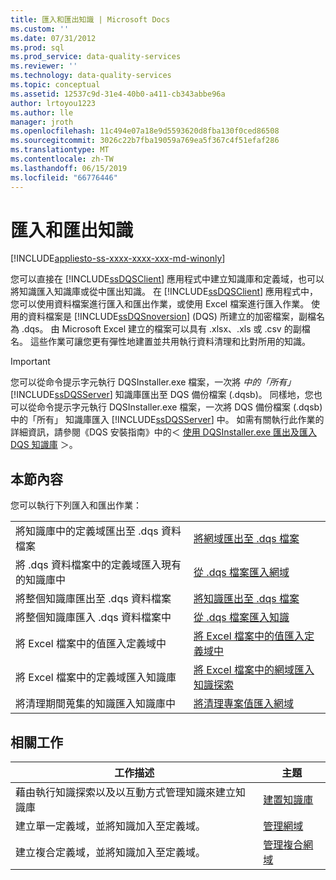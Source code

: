 ```yaml
---
title: 匯入和匯出知識 | Microsoft Docs
ms.custom: ''
ms.date: 07/31/2012
ms.prod: sql
ms.prod_service: data-quality-services
ms.reviewer: ''
ms.technology: data-quality-services
ms.topic: conceptual
ms.assetid: 12537c9d-31e4-40b0-a411-cb343abbe96a
author: lrtoyou1223
ms.author: lle
manager: jroth
ms.openlocfilehash: 11c494e07a18e9d5593620d8fba130f0ced86508
ms.sourcegitcommit: 3026c22b7fba19059a769ea5f367c4f51efaf286
ms.translationtype: MT
ms.contentlocale: zh-TW
ms.lasthandoff: 06/15/2019
ms.locfileid: "66776446"
---
```

# <a name="importing-and-exporting-knowledge"></a>匯入和匯出知識

[!INCLUDE[appliesto-ss-xxxx-xxxx-xxx-md-winonly](../includes/appliesto-ss-xxxx-xxxx-xxx-md-winonly.md)]

  您可以直接在 [!INCLUDE[ssDQSClient](../includes/ssdqsclient-md.md)] 應用程式中建立知識庫和定義域，也可以將知識匯入知識庫或從中匯出知識。 在 [!INCLUDE[ssDQSClient](../includes/ssdqsclient-md.md)] 應用程式中，您可以使用資料檔案進行匯入和匯出作業，或使用 Excel 檔案進行匯入作業。 使用的資料檔案是 [!INCLUDE[ssDQSnoversion](../includes/ssdqsnoversion-md.md)] (DQS) 所建立的加密檔案，副檔名為 .dqs。 由 Microsoft Excel 建立的檔案可以具有 .xlsx、.xls 或 .csv 的副檔名。 這些作業可讓您更有彈性地建置並共用執行資料清理和比對所用的知識。  
  
> [!IMPORTANT]  
>  您可以從命令提示字元執行 DQSInstaller.exe 檔案，一次將 *中的「所有」* [!INCLUDE[ssDQSServer](../includes/ssdqsserver-md.md)] 知識庫匯出至 DQS 備份檔案 (.dqsb)。 同樣地，您也可以從命令提示字元執行 DQSInstaller.exe 檔案，一次將 DQS 備份檔案 (.dqsb) 中的「所有」  知識庫匯入 [!INCLUDE[ssDQSServer](../includes/ssdqsserver-md.md)] 中。 如需有關執行此作業的詳細資訊，請參閱《DQS 安裝指南》中的＜ [使用 DQSInstaller.exe 匯出及匯入 DQS 知識庫](../data-quality-services/install-windows/export-and-import-dqs-knowledge-bases-using-dqsinstaller-exe.md) ＞。  
  
## <a name="in-this-section"></a>本節內容  
 您可以執行下列匯入和匯出作業：  
  
|||  
|-|-|  
|將知識庫中的定義域匯出至 .dqs 資料檔案|[將網域匯出至 .dqs 檔案](../data-quality-services/export-a-domain-to-a-dqs-file.md)|  
|將 .dqs 資料檔案中的定義域匯入現有的知識庫中|[從 .dqs 檔案匯入網域](../data-quality-services/import-a-domain-from-a-dqs-file.md)|  
|將整個知識庫匯出至 .dqs 資料檔案|[將知識匯出至 .dqs 檔案](../data-quality-services/export-a-knowledge-base-to-a-dqs-file.md)|  
|將整個知識庫匯入 .dqs 資料檔案中|[從 .dqs 檔案匯入知識](../data-quality-services/import-a-knowledge-base-from-a-dqs-file.md)|  
|將 Excel 檔案中的值匯入定義域中|[將 Excel 檔案中的值匯入定義域中](../data-quality-services/import-values-from-an-excel-file-into-a-domain.md)|  
|將 Excel 檔案中的定義域匯入知識庫|[將 Excel 檔案中的網域匯入知識探索](../data-quality-services/import-domains-from-an-excel-file-in-knowledge-discovery.md)|  
|將清理期間蒐集的知識匯入知識庫中|[將清理專案值匯入網域](../data-quality-services/import-cleansing-project-values-into-a-domain.md)|  
  
## <a name="related-tasks"></a>相關工作  
  
|工作描述|主題|  
|----------------------|-----------|  
|藉由執行知識探索以及以互動方式管理知識來建立知識庫|[建置知識庫](../data-quality-services/building-a-knowledge-base.md)|  
|建立單一定義域，並將知識加入至定義域。|[管理網域](../data-quality-services/managing-a-domain.md)|  
|建立複合定義域，並將知識加入至定義域。|[管理複合網域](../data-quality-services/managing-a-composite-domain.md)|  
  
  
